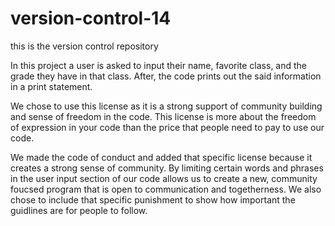 # version-control-14
this is the version control repository

In this project a user is asked to input their name, favorite class, and the grade they have in that class. After, the code prints out the said information in a print statement.

We chose to use this license as it is a strong support of community building and sense of freedom in the code. This license is more about the freedom of expression in your code than the price that people need to pay to use our code.

We made the code of conduct and added that specific license because it creates a strong sense of community. By limiting certain words and phrases in the user input section of our code allows us to create a new, community foucsed program that is open to communication and togetherness. We also chose to include that specific punishment to show how important the guidlines are for people to follow. 
